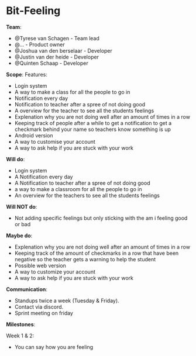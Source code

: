 # Bit-Feeling

**Team**:

- @Tyrese van Schagen - Team lead
- @... - Product owner
- @Joshua van den berselaar - Developer
- @Justin van der heide - Developer
- @Quinten Schaap - Developer

**Scope**:
Features:
- Login system
- A way to make a class for all the people to go in
- Notification every day
- Notification to teacher after a spree of not doing good
- A overview for the teacher to see all the students feelings
- Explenation why you are not doing well after an amount of times in a row
- Keeping track of people after a while to get a notification to get a checkmark behind your name so teachers know something is up
- Android version
- A way to customise your account
- A way to ask help if you are stuck with your work

**Will do**:
- Login system
- A Notification every day
- A Notification to teacher after a spree of not doing good
- a way to make a classroom for all the people to go in
- An overview for the teachers to see all the students feelings


**Will NOT do**:
- Not adding specific feelings but only sticking with the am i feeling good or bad


**Maybe do**:
- Explenation why you are not doing well after an amount of times in a row
- Keeping track of the amount of checkmarks in a row that have been negative so the teacher gets a warning to help the student
- Possible web version
- A way to customize your account
- A way to ask help if you are stuck with your work

**Communication**:
- Standups twice a week (Tuesday & Friday).
- Contact via discord.
- Sprint meeting on friday

**Milestones**:

Week 1 & 2: 
- You can say how you are feeling
